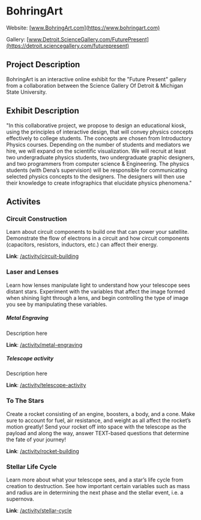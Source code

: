 # BohringArt
Website: [www.BohringArt.com](https://www.bohringart.com)

Gallery: [www.Detroit.ScienceGallery.com/FuturePresent](https://detroit.sciencegallery.com/futurepresent)

## Project Description
BohringArt is an interactive online exhibit for the "Future Present" gallery from a collaboration between the Science Gallery Of Detroit & Michigan State University. 

## Exhibit Description
"In this collaborative project, we propose to design an educational kiosk, using the principles of interactive design, that will convey physics concepts effectively to college students. The concepts are chosen from Introductory Physics courses. Depending on the number of students and mediators we hire, we will expand on the scientific visualization. We will recruit at least two undergraduate physics students, two undergraduate graphic designers, and two programmers from computer science & Engineering. The physics students (with Dena’s supervision) will be responsible for communicating selected physics concepts to the designers. The designers will then use their knowledge to create infographics that elucidate physics phenomena."

## Activites
### Circuit Construction
Learn about circuit components to build one that can power your satellite. Demonstrate the flow of electrons in a circuit and how circuit components (capacitors, resistors, inductors, etc.) can affect their energy.

**Link**: [/activity/circuit-building](https://www.bohringart.com/activity/circuit-building)

### Laser and Lenses
Learn how lenses manipulate light to understand how your telescope sees distant stars. Experiment with the variables that affect the image formed when shining light through a lens, and begin controlling the type of image you see by manipulating these variables.

##### Metal Engraving 
Description here

**Link**: [/activity/metal-engraving](https://www.bohringart.com/activity/metal-engraving)

##### Telescope activity
Description here

**Link**: [/activity/telescope-activity](https://www.bohringart.com/activity/telescope-activity)

### To The Stars
Create a rocket consisting of an engine, boosters, a body, and a cone. Make sure to account for fuel, air resistance, and weight as all affect the rocket’s motion greatly! Send your rocket off into space with the telescope as the payload and along the way, answer TEXT-based questions that determine the fate of your journey!

**Link**: [/activity/rocket-building](https://www.bohringart.com/activity/rocket-building)

### Stellar Life Cycle
Learn more about what your telescope sees, and a star’s life cycle from creation to destruction. See how important certain variables such as mass and radius are in determining the next phase and the stellar event, i.e. a supernova.

**Link**: [/activity/stellar-cycle](https://www.bohringart.com/activity/object-page)
